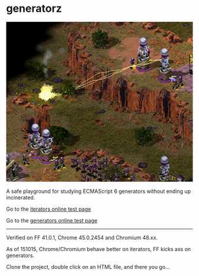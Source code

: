 # generatorz

![alt image](/img/coilpowah.png)

A safe playground for studying ECMAScript 6 generators without ending up incinerated.

Go to the [iterators online test page](http://rawgit.com/Muzietto/generatorz/master/Iterators_Chromium.htm)

Go to the [generators online test page](http://rawgit.com/Muzietto/generatorz/master/Generators_FF.htm)

- - - - - - - - - - - -
Verified on FF 41.0.1, Chrome 45.0.2454 and Chromium 48.xx.

As of 151015, Chrome/Chromium behave better on iterators, FF kicks ass on generators.

Clone the project, double click on an HTML file, and there you go...
